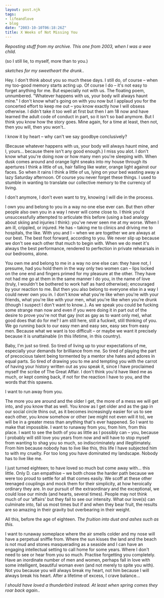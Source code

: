 ```yaml
---
layout: post.njk
tags:
- lifeandlove
- blog
date: "2003-10-10T06:18:26Z"
title: X Weeks of Not Missing You
---
```


_Reposting stuff from my archive. This one from 2003, when I was a wee child._

(so I still lie, to myself, more than to you.)

_sketches for my sweetheart the drunk.._

Hey. I don't think about you so much these days. I still do, of course &#8211; when my too-good memory starts acting up. Of course I do &#8211; it's not easy to forget anything for me. But especially not with us. The floating poem, unnumbered. "Whatever happens with us, your body will always haunt mine." I don't know what's going on with you now but I applaud you for the concerted effort to keep me out &#8211; you know exactly how I will obsess otherwise. I didn't take it too well at first but then I am 18 now and have learned the adult code of conduct in part, so it isn't so bad anymore. But I think you know how the story goes. Mine again, for a time at least, then not, then you will, then you won't..

I know it by heart &#8211; why can't we say goodbye conclusively?

(Because whatever happens with us, your body will always haunt mine, and I, yours&#8230; because there isn't any good enough.) I miss you alot. I don't know what you're doing now or how many men you're sleeping with. When dusk comes around and orange light sneaks into my house through its apertures I think a little of us, hair falling like water, orange light against our faces. So when it rains I think a little of us, lying on your bed wasting away a lazy Saturday afternoon. Of course you never forget these things. I used to stumble in wanting to translate our collective memory to the currency of living.

I don't anymore, I don't even want to try, knowing I will die in the process.

I own you and belong to you in a way no one else ever can. But then other people also own you in a way I never will come close to. I think you'd unsuccessfully attempted to articulate this before (using a bad analogy about skiing and injuries I think): you've never seen me at my worse. When I am ill, crippled, or injured. He has &#8211; taking me to clinics and driving me to hospitals, the like. With you and I &#8211; when we are together we are always at our best. The best foot forward, according to you. We never slip up because we don't see each other that much to begin with. When we do meet it's always the best performance, rendered to perfection in private rehearsals in our bedrooms, alone.

You own me and belong to me in a way no one else can: they have not, I presume, had you hold them in the way only two women can &#8211; lips locked on the one end and fingers primed for my pleasure at the other. They have not had me go at them in the same manner I do you, in the name of love (truly, I wouldn't be bothered to work half as hard otherwise); encouraged by your reaction to me. But then you also belong to everyone else in a way I could never own you in. I don't know what you're like when you're with your friends, what you're like with your men, what you're like when you're drunk (though I suspect I don't want to know..). As we speak you could be fucking some strange man now and even if you were doing it in part out of the desire to prove you're not that gay (not as gay as to want only me), what good does that do for me? I am still here, still a fuckwit, still thinking of you. We go running back to our easy men and easy sex, easy sex from easy men. Because what we want is too difficult &#8211; or maybe we want it precisely because it is unattainable (in this lifetime, in this country).

Baby, I'm just so tired. So tired of living up to your expectations of me, especially your demands for brilliance from me. So tired of playing the part of precocious talent being tormented by a mentor she hates and adores in equal parts. So tired of drawing you to me and tempting you with the carrot of having your history written out as you speak it, since I have proclaimed myself the scribe of The Great Affair. I don't think you'd have liked me as much, or kept coming back, if not for the reaction I have to you, and the words that this spawns.

I want to run away from you.

The more you are around and the older I get, the more of a mess we will get into, and you know that as well. You know as I get older and as the gap in our social circle thins out, as it becomes increasingly easier for us to see each other, you know somehow or other (we might not even will it to), we will be in a greater mess than anything that's ever happened. So I want to make that impossible. I want to runaway from you, from him, from this place. I want to see the both of you as little as I possibly can &#8211; you, because I probably will still love you years from now and will have to stop myself from wanting to shag you so much, so indiscriminately and illegitimately. From him because nobody has to live like this, this life I have subjected him to with my cruelty. For too long you have dominated my landscape. Nobody has to live like me.

I just turned eighteen; to have loved so much but come away with&#8230; this little. Only D. can empathise &#8211; we both chose the harder path because we were too proud to settle for all that comes easily. We scoff at these other teenaged couplings and mock them for their simplicity, at how heroically ordinary they are. In our pursuit of the extraordinary and the exceptional, we could lose our minds (and hearts, several times). People may not think much of our &#8216;affairs' but they fail to see our intensity. What our love(s) can culminate into, fail us most times but if and when they bear fruit, the results are so amazing in their gravity but overbearing in their weight.

All this, before the age of eighteen. _The fruition into dust and ashes such as this._

I want to runaway someplace where the air smells colder and my nose will have a perpetual sniffle from. Where the sun kisses the land and the beach is not mud and stones masquerading as a seaside and I can have an engaging intellectual setting to call home for some years. Where I don't need to see or hear from you so much. Practise forgetting you completely. Have an inordinate number of men and women, perhaps fall in love with some intelligent, beautiful woman even (and not merely to spite you with). Not you because you will always break my heart, not him because I will always break his heart. After a lifetime of excess, I crave balance&#8230;

_I should have loved a thunderbird instead. At least when spring comes they roar back again.._
